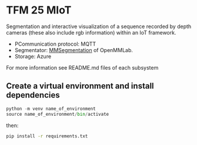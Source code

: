 # TFM 25 MIoT
Segmentation and interactive visualization of a sequence recorded by depth cameras (these also include rgb information) within an IoT framework.<br>
- PCommunication protocol: MQTT
- Segmentator: [MMSegmentation](https://github.com/open-mmlab) of OpenMMLab.
- Storage: Azure
  
For more information see README.md files of each subsystem

## Create a virtual environment and install dependencies 
```python
python -m venv name_of_environment 
source name_of_environment/bin/activate
```

then:
```bash
pip install -r requirements.txt
```
